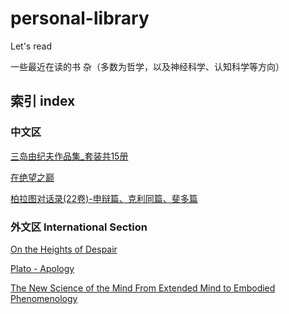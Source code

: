# personal-library
Let's read

一些最近在读的书 杂（多数为哲学，以及神经科学、认知科学等方向）
## 索引 index
### 中文区
[三岛由纪夫作品集_套装共15册](https://github.com/PMogu/personal-library/blob/main/%5BCH%5D%20三岛由纪夫作品集_套装共15册.pdf)

[在绝望之巅](https://github.com/PMogu/personal-library/blob/main/%5BCH%5D%20在绝望之巅.pdf)

[柏拉图对话录(22卷)-申辩篇、克利同篇、斐多篇](https://github.com/PMogu/personal-library/blob/main/%5BCH%5D%20柏拉图对话录(22卷)-申辩篇、克利同篇、斐多篇.pdf)

### 外文区 International Section
[On the Heights of Despair](https://github.com/PMogu/personal-library/blob/main/%5BEN%5D%20On%20the%20Heights%20of%20Despair.pdf)

[Plato - Apology](https://github.com/PMogu/personal-library/blob/main/%5BEN%5D%20Plato%20-%20Apology.pdf)

[The New Science of the Mind From Extended Mind to Embodied Phenomenology](https://github.com/PMogu/personal-library/blob/main/%5BEN%5D%20The%20New%20Science%20of%20the%20Mind%20From%20Extended%20Mind%20to%20Embodied%20Phenomenology.pdf)
